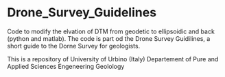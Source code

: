 # Drone_Survey_Guidelines

Code to modify the elvation of DTM from geodetic to ellipsoidic and back (python and matlab).
The code is part od the Drone Survey Guidilines, a short guide to the Dorne Survey for geologists.

This is a repository of University of Urbino (Italy)
Departement of Pure and Applied Sciences
Engeneering Geolology
